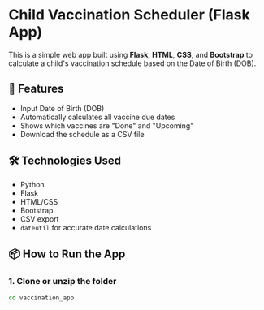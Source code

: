 # Child Vaccination Scheduler (Flask App)

This is a simple web app built using **Flask**, **HTML**, **CSS**, and **Bootstrap** to calculate a child's vaccination schedule based on the Date of Birth (DOB).

## 🚀 Features
- Input Date of Birth (DOB)
- Automatically calculates all vaccine due dates
- Shows which vaccines are "Done" and "Upcoming"
- Download the schedule as a CSV file

## 🛠️ Technologies Used
- Python
- Flask
- HTML/CSS
- Bootstrap
- CSV export
- `dateutil` for accurate date calculations

## 📦 How to Run the App

### 1. Clone or unzip the folder
```bash
cd vaccination_app

